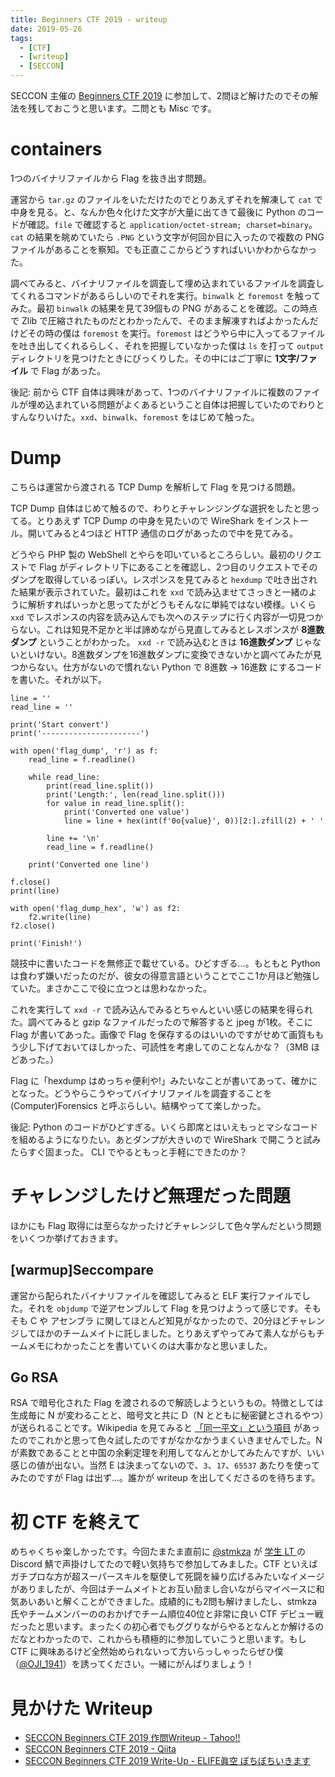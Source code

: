 ```yaml
---
title: Beginners CTF 2019 - writeup
date: 2019-05-26
tags:
  - [CTF]
  - [writeup]
  - [SECCON]
---
```

SECCON 主催の [Beginners CTF 2019](https://2018.seccon.jp/beginners/about-seccon-beginners.html) に参加して、2問ほど解けたのでその解法を残しておこうと思います。二問とも Misc です。

# containers
1つのバイナリファイルから Flag を抜き出す問題。

運営から `tar.gz` のファイルをいただけたのでとりあえずそれを解凍して `cat` で中身を見る。と、なんか色々化けた文字が大量に出てきて最後に Python のコードが確認。`file` で確認すると `application/octet-stream; charset=binary`。`cat` の結果を眺めていたら `.PNG` という文字が何回か目に入ったので複数の PNG ファイルがあることを察知。でも正直ここからどうすればいいかわからなかった。

調べてみると、バイナリファイルを調査して埋め込まれているファイルを調査してくれるコマンドがあるらしいのでそれを実行。`binwalk` と `foremost` を触ってみた。最初 `binwalk` の結果を見て39個もの PNG があることを確認。この時点で Zlib で圧縮されたものだとわかったんで、そのまま解凍すればよかったんだけどその時の僕は `foremost` を実行。`foremost` はどうやら中に入ってるファイルを吐き出してくれるらしく、それを把握していなかった僕は `ls` を打って `output` ディレクトリを見つけたときにびっくりした。その中にはご丁寧に **1文字/ファイル** で Flag があった。

後記: 前から CTF 自体は興味があって、1つのバイナリファイルに複数のファイルが埋め込まれている問題がよくあるということ自体は把握していたのでわりとすんなりいけた。`xxd`、`binwalk`、`foremost` をはじめて触った。

# Dump
こちらは運営から渡される TCP Dump を解析して Flag を見つける問題。

TCP Dump 自体はじめて触るので、わりとチャレンジングな選択をしたと思ってる。とりあえず TCP Dump の中身を見たいので WireShark をインストール。開いてみると4つほど HTTP 通信のログがあったので中を見てみる。

どうやら PHP 製の WebShell とやらを叩いているところらしい。最初のリクエストで Flag がディレクトリ下にあることを確認し、2つ目のリクエストでそのダンプを取得しているっぽい。レスポンスを見てみると `hexdump` で吐き出された結果が表示されていた。最初はこれを `xxd` で読み込ませてさっきと一緒のように解析すればいっかと思ってたがどうもそんなに単純ではない模様。いくら `xxd` でレスポンスの内容を読み込んでも次へのステップに行く内容が一切見つからない。これは知見不足かと半ば諦めながら見直してみるとレスポンスが **8進数ダンプ** ということがわかった。 `xxd -r` で読み込むときは **16進数ダンプ** じゃないといけない。8進数ダンプを16進数ダンプに変換できないかと調べてみたが見つからない。仕方がないので慣れない Python で 8進数 -> 16進数 にするコードを書いた。それが以下。

```
line = ''
read_line = ''

print('Start convert')
print('----------------------')

with open('flag_dump', 'r') as f:
    read_line = f.readline()

    while read_line:
        print(read_line.split())
        print('Length:', len(read_line.split()))
        for value in read_line.split():
            print('Converted one value')
            line = line + hex(int(f'0o{value}', 0))[2:].zfill(2) + ' '

        line += '\n'
        read_line = f.readline()

    print('Converted one line')

f.close()
print(line)

with open('flag_dump_hex', 'w') as f2:
    f2.write(line)
f2.close()

print('Finish!')
```

競技中に書いたコードを無修正で載せている。ひどすぎる…。もともと Python は食わず嫌いだったのだが、彼女の得意言語ということでここ1か月ほど勉強していた。まさかここで役に立つとは思わなかった。

これを実行して `xxd -r` で読み込んでみるとちゃんといい感じの結果を得られた。調べてみると gzip なファイルだったので解答すると jpeg が1枚。そこに Flag が書いてあった。画像で Flag を保存するのはいいのですがせめて画質ももう少し下げておいてほしかった、可読性を考慮してのことなんかな？（3MB ほどあった。）

Flag に「hexdump はめっちゃ便利や!」みたいなことが書いてあって、確かにとなった。どうやらこうやってバイナリファイルを調査することを (Computer)Forensics と呼ぶらしい。結構やってて楽しかった。

後記: Python のコードがひどすぎる。いくら即席とはいえもっとマシなコードを組めるようになりたい。あとダンプが大きいので WireShark で開こうと試みたらすぐ固まった。 CLI でやるともっと手軽にできたのか？

# チャレンジしたけど無理だった問題
ほかにも Flag 取得には至らなかったけどチャレンジして色々学んだという問題をいくつか挙げておきます。

## [warmup]Seccompare
運営から配られたバイナリファイルを確認してみると ELF 実行ファイルでした。それを `objdump` で逆アセンブルして Flag を見つけようって感じです。そもそも C や アセンブラ に関してほとんど知見がなかったので、20分ほどチャレンジしてほかのチームメイトに託しました。とりあえずやってみて素人ながらもチームメモにわかったことを書いていくのは大事かなと思いました。

## Go RSA
RSA で暗号化された Flag を渡されるので解読しようというもの。特徴としては生成毎に N が変わることと、暗号文と共に D（N とともに秘密鍵とされるやつ）が送られることです。Wikipedia を見てみると [「同一平文」という項目](https://ja.wikipedia.org/wiki/RSA%E6%9A%97%E5%8F%B7#%E5%90%8C%E4%B8%80%E5%B9%B3%E6%96%87) があったのでこれかと思って色々試したのですがなかなかうまくいきませんでした。N が素数であることと中国の余剰定理を利用してなんとかしてみたんですが、いい感じの値が出ない。当然 E は決まってないので、`3`、`17`、`65537` あたりを使ってみたのですが Flag は出ず…。誰かが writeup を出してくださるのを待ちます。

# 初 CTF を終えて
めちゃくちゃ楽しかったです。今回たまたま直前に [@stmkza](https://twitter.com/stmkza) が [学生 LT ](https://score.beginners.seccon.jp/teams/9) の Discord 鯖で声掛けしてたので軽い気持ちで参加してみました。CTF といえばガチプロな方が超スーパースキルを駆使して死闘を繰り広げるみたいなイメージがありましたが、今回はチームメイトとお互い励まし合いながらマイペースに和気あいあいと解くことができました。成績的にも2問も解けましたし、stmkza 氏やチームメンバーののおかげでチーム順位40位と非常に良い CTF デビュー戦だったと思います。まったくの初心者でもググりながらやるとなんとか解けるのだなとわかったので、これからも積極的に参加していこうと思います。もし CTF に興味あるけど全然始められないって方いらっしゃったらぜひ僕（[@OJI_1941](https://twitter.com/OJI_1941)）を誘ってください。一緒にがんばりましょう！

# 見かけた Writeup
- [SECCON Beginners CTF 2019 作問Writeup - Tahoo!!](http://takahoyo.hatenablog.com/entry/2019/05/26/162604)
- [SECCON Beginners CTF 2019 - Qiita](https://qiita.com/kusano_k/items/c1c7ebec353d0bfdf1eb)
- [SECCON Beginners CTF 2019 Write-Up - ELIFE眞空 ぼちぼちいきます](https://enjoylifevc.hatenablog.com/entry/2019/05/26/180039)